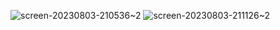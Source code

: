 ![screen-20230803-210536~2](https://github.com/vicgilnossa/vitrinacolombia/assets/91137238/2b6e0222-de4d-42fb-a96f-b4c9877b6a95)
![screen-20230803-211126~2](https://github.com/vicgilnossa/vitrinacolombia/assets/91137238/b9e6004c-9532-4816-8034-2b8021bfc890)
